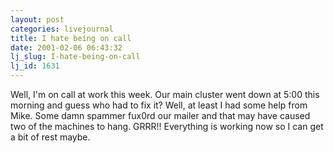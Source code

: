 ```yaml
---
layout: post
categories: livejournal
title: I hate being on call
date: 2001-02-06 06:43:32
lj_slug: I-hate-being-on-call
lj_id: 1631
---
```

Well, I'm on call at work this week. Our main cluster went down at 5:00 this morning and guess who had to fix it? Well, at least I had some help from Mike. Some damn spammer fux0rd our mailer and that may have caused two of the machines to hang. GRRR!! Everything is working now so I can get a bit of rest maybe.
